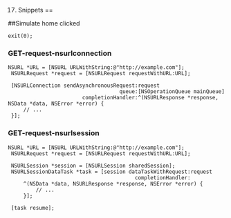 17. Snippets
==

##Simulate home clicked

```objc
exit(0);
```

### GET-request-nsurlconnection

```objc
NSURL *URL = [NSURL URLWithString:@"http://example.com"];
 NSURLRequest *request = [NSURLRequest requestWithURL:URL];

 [NSURLConnection sendAsynchronousRequest:request
                                    queue:[NSOperationQueue mainQueue]
                        completionHandler:^(NSURLResponse *response, NSData *data, NSError *error) {
     // ...
 }];
```

### GET-request-nsurlsession

```objc
NSURL *URL = [NSURL URLWithString:@"http://example.com"];
 NSURLRequest *request = [NSURLRequest requestWithURL:URL];

 NSURLSession *session = [NSURLSession sharedSession];
 NSURLSessionDataTask *task = [session dataTaskWithRequest:request
                                         completionHandler:
     ^(NSData *data, NSURLResponse *response, NSError *error) {
         // ...
     }];

 [task resume];
```
